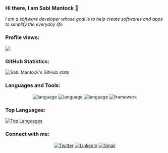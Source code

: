 ### Hi there, I am Sabi Mantock 👋
<em>I am a software developer whose goal is to help create softwares and apps to simplify the everyday life </em>


### Profile views:
![](https://komarev.com/ghpvc/?username=SabiMantock&style=flat-square)

### GitHub Statistics:
![Sabi Mantock's GitHub stats](https://github-readme-stats.vercel.app/api?username=sabimantock&show_icons=true&theme=dark)

### Languages and Tools:
<span>
 <p align="center">
 <img alt="language" src= "https://img.shields.io/badge/html5-%23E34F26.svg?style=for-the-badge&logo=html5&logoColor=white" align="center">
 <img alt="language" src= "https://img.shields.io/badge/css3-%231572B6.svg?style=for-the-badge&logo=css3&logoColor=white" align="center">
 <img alt="language" src= "https://img.shields.io/badge/javascript-%23323330.svg?style=for-the-badge&logo=javascript&logoColor=%23F7DF1E" align="center">
 <img alt="framework" src= "https://img.shields.io/badge/bootstrap-%23563D7C.svg?style=for-the-badge&logo=bootstrap&logoColor=white" align="center">
  </p>
</span>

### Top Languages:
[![Top Languages](https://github-readme-stats.vercel.app/api/top-langs/?username=sabimantock&layout=compact)](https://github.com/anuraghazra/github-readme-stats)


<h3 align="left">Connect with me:</h3>
<p align="center">
<a href="https://twitter.com/IamSabiMantock" target="blank" ><img align="center" src="https://img.shields.io/badge/Twitter-%231DA1F2.svg?style=for-the-badge&logo=Twitter&logoColor=white" alt="Twitter" /></a>
<a href="https://www.linkedin.com/in/sabi-mantock" target="blank"><img align="center" src="https://img.shields.io/badge/linkedin-%230077B5.svg?style=for-the-badge&logo=linkedin&logoColor=white" alt="LinkedIn" /></a>
<a href="mailto:sabimantock@gmail.com" target="blank"><img align="center" src="https://img.shields.io/badge/Gmail-D14836?style=for-the-badge&logo=gmail&logoColor=white" alt="Gmail" /></a>
 
</p>
